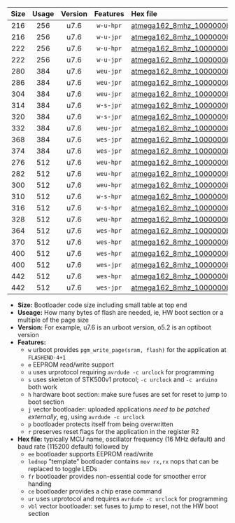 |Size|Usage|Version|Features|Hex file|
|:-:|:-:|:-:|:-:|:--|
|216|256|u7.6|`w-u-hpr`|[atmega162_8mhz_1000000bps_ur.hex](https://raw.githubusercontent.com/stefanrueger/urboot/main/atmega162_8mhz_1000000bps_ur.hex)|
|216|256|u7.6|`w-u-jpr`|[atmega162_8mhz_1000000bps_ur_vbl.hex](https://raw.githubusercontent.com/stefanrueger/urboot/main/atmega162_8mhz_1000000bps_ur_vbl.hex)|
|222|256|u7.6|`w-u-hpr`|[atmega162_8mhz_1000000bps_lednop_ur.hex](https://raw.githubusercontent.com/stefanrueger/urboot/main/atmega162_8mhz_1000000bps_lednop_ur.hex)|
|222|256|u7.6|`w-u-jpr`|[atmega162_8mhz_1000000bps_lednop_ur_vbl.hex](https://raw.githubusercontent.com/stefanrueger/urboot/main/atmega162_8mhz_1000000bps_lednop_ur_vbl.hex)|
|280|384|u7.6|`weu-jpr`|[atmega162_8mhz_1000000bps_ee_ur_vbl.hex](https://raw.githubusercontent.com/stefanrueger/urboot/main/atmega162_8mhz_1000000bps_ee_ur_vbl.hex)|
|286|384|u7.6|`weu-jpr`|[atmega162_8mhz_1000000bps_ee_lednop_ur_vbl.hex](https://raw.githubusercontent.com/stefanrueger/urboot/main/atmega162_8mhz_1000000bps_ee_lednop_ur_vbl.hex)|
|304|384|u7.6|`weu-jpr`|[atmega162_8mhz_1000000bps_ee_lednop_fr_ur_vbl.hex](https://raw.githubusercontent.com/stefanrueger/urboot/main/atmega162_8mhz_1000000bps_ee_lednop_fr_ur_vbl.hex)|
|314|384|u7.6|`w-s-jpr`|[atmega162_8mhz_1000000bps_vbl.hex](https://raw.githubusercontent.com/stefanrueger/urboot/main/atmega162_8mhz_1000000bps_vbl.hex)|
|320|384|u7.6|`w-s-jpr`|[atmega162_8mhz_1000000bps_lednop_vbl.hex](https://raw.githubusercontent.com/stefanrueger/urboot/main/atmega162_8mhz_1000000bps_lednop_vbl.hex)|
|332|384|u7.6|`weu-jpr`|[atmega162_8mhz_1000000bps_ee_lednop_fr_ce_ur_vbl.hex](https://raw.githubusercontent.com/stefanrueger/urboot/main/atmega162_8mhz_1000000bps_ee_lednop_fr_ce_ur_vbl.hex)|
|368|384|u7.6|`wes-jpr`|[atmega162_8mhz_1000000bps_ee_vbl.hex](https://raw.githubusercontent.com/stefanrueger/urboot/main/atmega162_8mhz_1000000bps_ee_vbl.hex)|
|374|384|u7.6|`wes-jpr`|[atmega162_8mhz_1000000bps_ee_lednop_vbl.hex](https://raw.githubusercontent.com/stefanrueger/urboot/main/atmega162_8mhz_1000000bps_ee_lednop_vbl.hex)|
|276|512|u7.6|`weu-hpr`|[atmega162_8mhz_1000000bps_ee_ur.hex](https://raw.githubusercontent.com/stefanrueger/urboot/main/atmega162_8mhz_1000000bps_ee_ur.hex)|
|282|512|u7.6|`weu-hpr`|[atmega162_8mhz_1000000bps_ee_lednop_ur.hex](https://raw.githubusercontent.com/stefanrueger/urboot/main/atmega162_8mhz_1000000bps_ee_lednop_ur.hex)|
|300|512|u7.6|`weu-hpr`|[atmega162_8mhz_1000000bps_ee_lednop_fr_ur.hex](https://raw.githubusercontent.com/stefanrueger/urboot/main/atmega162_8mhz_1000000bps_ee_lednop_fr_ur.hex)|
|310|512|u7.6|`w-s-hpr`|[atmega162_8mhz_1000000bps.hex](https://raw.githubusercontent.com/stefanrueger/urboot/main/atmega162_8mhz_1000000bps.hex)|
|316|512|u7.6|`w-s-hpr`|[atmega162_8mhz_1000000bps_lednop.hex](https://raw.githubusercontent.com/stefanrueger/urboot/main/atmega162_8mhz_1000000bps_lednop.hex)|
|328|512|u7.6|`weu-hpr`|[atmega162_8mhz_1000000bps_ee_lednop_fr_ce_ur.hex](https://raw.githubusercontent.com/stefanrueger/urboot/main/atmega162_8mhz_1000000bps_ee_lednop_fr_ce_ur.hex)|
|364|512|u7.6|`wes-hpr`|[atmega162_8mhz_1000000bps_ee.hex](https://raw.githubusercontent.com/stefanrueger/urboot/main/atmega162_8mhz_1000000bps_ee.hex)|
|370|512|u7.6|`wes-hpr`|[atmega162_8mhz_1000000bps_ee_lednop.hex](https://raw.githubusercontent.com/stefanrueger/urboot/main/atmega162_8mhz_1000000bps_ee_lednop.hex)|
|400|512|u7.6|`wes-hpr`|[atmega162_8mhz_1000000bps_ee_lednop_fr.hex](https://raw.githubusercontent.com/stefanrueger/urboot/main/atmega162_8mhz_1000000bps_ee_lednop_fr.hex)|
|400|512|u7.6|`wes-jpr`|[atmega162_8mhz_1000000bps_ee_lednop_fr_vbl.hex](https://raw.githubusercontent.com/stefanrueger/urboot/main/atmega162_8mhz_1000000bps_ee_lednop_fr_vbl.hex)|
|442|512|u7.6|`wes-hpr`|[atmega162_8mhz_1000000bps_ee_lednop_fr_ce.hex](https://raw.githubusercontent.com/stefanrueger/urboot/main/atmega162_8mhz_1000000bps_ee_lednop_fr_ce.hex)|
|442|512|u7.6|`wes-jpr`|[atmega162_8mhz_1000000bps_ee_lednop_fr_ce_vbl.hex](https://raw.githubusercontent.com/stefanrueger/urboot/main/atmega162_8mhz_1000000bps_ee_lednop_fr_ce_vbl.hex)|

- **Size:** Bootloader code size including small table at top end
- **Useage:** How many bytes of flash are needed, ie, HW boot section or a multiple of the page size
- **Version:** For example, u7.6 is an urboot version, o5.2 is an optiboot version
- **Features:**
  + `w` urboot provides `pgm_write_page(sram, flash)` for the application at `FLASHEND-4+1`
  + `e` EEPROM read/write support
  + `u` uses urprotocol requiring `avrdude -c urclock` for programming
  + `s` uses skeleton of STK500v1 protocol; `-c urclock` and `-c arduino` both work
  + `h` hardware boot section: make sure fuses are set for reset to jump to boot section
  + `j` vector bootloader: uploaded applications *need to be patched externally*, eg, using `avrdude -c urclock`
  + `p` bootloader protects itself from being overwritten
  + `r` preserves reset flags for the application in the register R2
- **Hex file:** typically MCU name, oscillator frequency (16 MHz default) and baud rate (115200 default) followed by
  + `ee` bootloader supports EEPROM read/write
  + `lednop` "template" bootloader contains `mov rx,rx` nops that can be replaced to toggle LEDs
  + `fr` bootloader provides non-essential code for smoother error handing
  + `ce` bootloader provides a chip erase command
  + `ur` uses urprotocol and requires `avrdude -c urclock` for programming
  + `vbl` vector bootloader: set fuses to jump to reset, not the HW boot section
